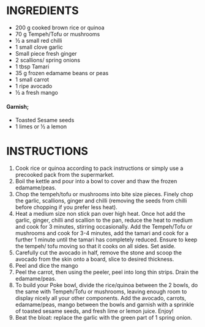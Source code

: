# INGREDIENTS

- 200 g cooked brown rice or quinoa
- 70 g Tempeh/Tofu or mushrooms
- ½ a small red chilli
- 1 small clove garlic
- Small piece fresh ginger
- 2 scallions/ spring onions
- 1 tbsp Tamari
- 35 g frozen edamame beans or peas
- 1 small carrot
- 1 ripe avocado
- ½ a fresh mango

#### Garnish;

- Toasted Sesame seeds
- 1 limes or ½ a lemon

# INSTRUCTIONS

1. Cook rice or quinoa according to pack instructions or simply use a precooked pack from the supermarket.
2. Boil the kettle and pour into a bowl to cover and thaw the frozen edamame/peas.
3. Chop the tempeh/tofu or mushrooms into bite size pieces. Finely chop the garlic, scallions, ginger and chilli (removing the seeds from chilli before chopping if you prefer less heat).
4. Heat a medium size non stick pan over high heat. Once hot add the garlic, ginger, chilli and scallion to the pan, reduce the heat to medium and cook for 3 minutes, stirring occasionally. Add the Tempeh/Tofu or mushrooms and cook for 3-4 minutes, add the tamari and cook for a further 1 minute until the tamari has completely reduced. Ensure to keep the tempeh/ tofu moving so that it cooks on all sides. Set aside.
5. Carefully cut the avocado in half, remove the stone and scoop the avocado from the skin onto a board, slice to desired thickness.
6. Peel and dice the mango
7. Peel the carrot, then using the peeler, peel into long thin strips. Drain the edamame/peas.
8. To build your Poke bowl, divide the rice/quinoa between the 2 bowls, do the same with Tempeh/Tofu or mushrooms, leaving enough room to display nicely all your other components. Add the avocado, carrots, edamame/peas, mango between the bowls and garnish with a sprinkle of toasted sesame seeds, and fresh lime or lemon juice. Enjoy!
9. Beat the bloat: replace the garlic with the green part of 1 spring onion.
